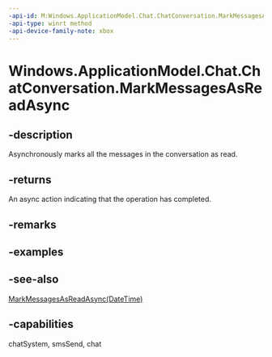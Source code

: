 ```yaml
---
-api-id: M:Windows.ApplicationModel.Chat.ChatConversation.MarkMessagesAsReadAsync
-api-type: winrt method
-api-device-family-note: xbox
---
```


<!-- Method syntax
public Windows.Foundation.IAsyncAction MarkMessagesAsReadAsync()
-->

# Windows.ApplicationModel.Chat.ChatConversation.MarkMessagesAsReadAsync

## -description
Asynchronously marks all the messages in the conversation as read.

## -returns
An async action indicating that the operation has completed.

## -remarks

## -examples

## -see-also
[MarkMessagesAsReadAsync(DateTime)](chatconversation_markmessagesasreadasync_2121795134.md)
## -capabilities
chatSystem, smsSend, chat
